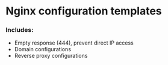 <h1>Nginx configuration templates</h1>
<h3>Includes:</h3>
<ul>
  <li>Empty response (444), prevent direct IP access</li>
  <li>Domain configurations</li>
  <li>Reverse proxy configurations</li>
</ul>
